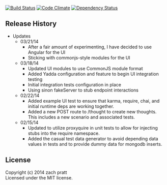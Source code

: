 [![Build Status](http://img.shields.io/travis/zpratt/thoughtsom/master.svg?style=flat)](https://travis-ci.org/zpratt/thoughtsom)
[![Code Climate](http://img.shields.io/codeclimate/github/zpratt/thoughtsom.svg?style=flat)](https://codeclimate.com/github/zpratt/thoughtsom)
[![Dependency Status](http://img.shields.io/gemnasium/zpratt/thoughtsom.svg?style=flat)](https://gemnasium.com/zpratt/thoughtsom)
## Release History
* Updates
  * 03/21/14
    * After a fair amount of experimenting, I have decided to use Angular for the UI
    * Sticking with commonjs-style modules for the UI
  * 03/18/14
    * Updated UI modules to use CommonJS module format
    * Added Yadda configuration and feature to begin UI integration testing
    * Initial integration tests configuration in place
    * Using sinon fakeServer to stub endpoint interactions
  * 02/22/14
    * Added example UI test to ensure that karma, require, chai, and initial runtime deps are working together.
    * Added a new POST route to /thought to create new thoughts. This includes a new scenario and associated tests.
  * 02/15/14
    * Updated to utilize proxyquire in unit tests to allow for injecting stubs into the require namespace.
    * Added the casual test data generator to avoid depending data values in tests and to provide dummy data for mongodb inserts.

## License
Copyright (c) 2014 zach pratt  
Licensed under the MIT license.
